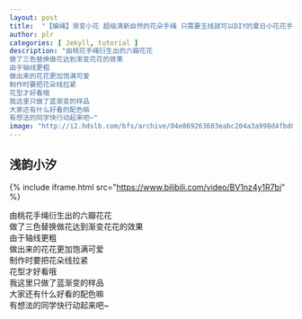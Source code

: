 ```yaml
---
layout: post
title:  "【编绳】渐变小花 超级清新自然的花朵手绳 只需要玉线就可以DIY的夏日小花花手链"
author: plr
categories: [ Jekyll, tutorial ]
description: "由桃花手绳衍生出的六瓣花花
做了三色替换做花达到渐变花花的效果
由于轴线更粗
做出来的花花更加饱满可爱
制作时要把花朵线拉紧
花型才好看哦
我这里只做了蓝渐变的样品
大家还有什么好看的配色嘛
有想法的同学快行动起来吧~"
image: "http://i2.hdslb.com/bfs/archive/04e869263603eabc204a3a998d4fbd0eb2a2f4de.jpg"
---
```

## 浅韵小汐

{% include iframe.html src="https://www.bilibili.com/video/BV1nz4y1R7bi" %}

由桃花手绳衍生出的六瓣花花<br>做了三色替换做花达到渐变花花的效果<br>由于轴线更粗<br>做出来的花花更加饱满可爱<br>制作时要把花朵线拉紧<br>花型才好看哦<br>我这里只做了蓝渐变的样品<br>大家还有什么好看的配色嘛<br>有想法的同学快行动起来吧~

